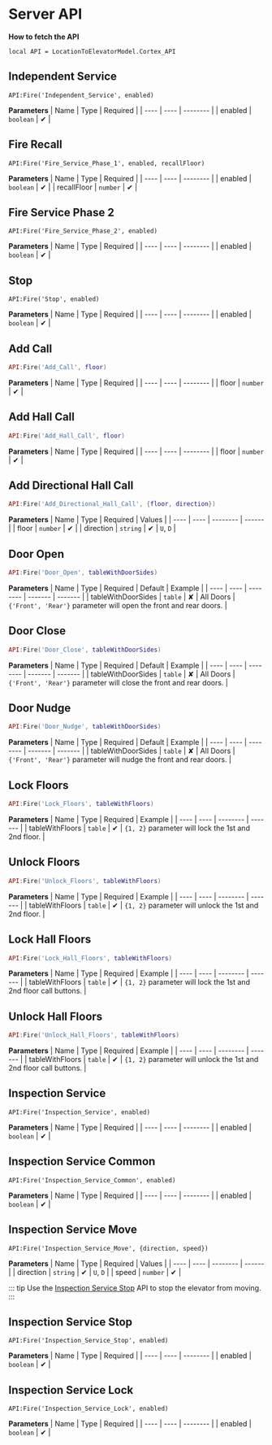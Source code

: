 # Server API

**How to fetch the API**
```lua:no-line-numbers
local API = LocationToElevatorModel.Cortex_API
```

## Independent Service
```lua:no-line-numbers
API:Fire('Independent_Service', enabled)
```

**Parameters**
| Name | Type | Required |
| ---- | ---- | -------- |
| enabled | `boolean` | ✔ |

## Fire Recall
```lua:no-line-numbers
API:Fire('Fire_Service_Phase_1', enabled, recallFloor)
```
**Parameters**
| Name | Type | Required |
| ---- | ---- | -------- |
| enabled | `boolean` | ✔ |
| recallFloor | `number` | ✔ |

## Fire Service Phase 2
```lua:no-line-numbers
API:Fire('Fire_Service_Phase_2', enabled)
```

**Parameters**
| Name | Type | Required |
| ---- | ---- | -------- |
| enabled | `boolean` | ✔ |

## Stop
```lua:no-line-numbers
API:Fire('Stop', enabled)
```

**Parameters**
| Name | Type | Required |
| ---- | ---- | -------- |
| enabled | `boolean` | ✔ |

## Add Call
```lua
API:Fire('Add_Call', floor)
```

**Parameters**
| Name | Type | Required |
| ---- | ---- | -------- |
| floor | `number` | ✔ |

## Add Hall Call
```lua
API:Fire('Add_Hall_Call', floor)
```

**Parameters**
| Name | Type | Required |
| ---- | ---- | -------- |
| floor | `number` | ✔ |

## Add Directional Hall Call
```lua
API:Fire('Add_Directional_Hall_Call', {floor, direction})
```

**Parameters**
| Name | Type | Required | Values |
| ---- | ---- | -------- | ------ |
| floor | `number` | ✔ |
| direction | `string` | ✔ | `U`, `D` |

## Door Open
```lua
API:Fire('Door_Open', tableWithDoorSides)
```

**Parameters**
| Name | Type | Required | Default | Example |
| ---- | ---- | -------- | ------- | ------- |
| tableWithDoorSides | `table` | ✘ | All Doors | `{'Front', 'Rear'}` parameter will open the front and rear doors. |

## Door Close
```lua
API:Fire('Door_Close', tableWithDoorSides)
```

**Parameters**
| Name | Type | Required | Default | Example |
| ---- | ---- | -------- | ------- | ------- |
| tableWithDoorSides | `table` | ✘ | All Doors | `{'Front', 'Rear'}` parameter will close the front and rear doors. |

## Door Nudge
```lua
API:Fire('Door_Nudge', tableWithDoorSides)
```

**Parameters**
| Name | Type | Required | Default | Example |
| ---- | ---- | -------- | ------- | ------- |
| tableWithDoorSides | `table` | ✘ | All Doors | `{'Front', 'Rear'}` parameter will nudge the front and rear doors. |

## Lock Floors
```lua
API:Fire('Lock_Floors', tableWithFloors)
```

**Parameters**
| Name | Type | Required | Example |
| ---- | ---- | -------- | ------- |
| tableWithFloors | `table` | ✔ | `{1, 2}` parameter will lock the 1st and 2nd floor. |

## Unlock Floors
```lua
API:Fire('Unlock_Floors', tableWithFloors)
```

**Parameters**
| Name | Type | Required | Example |
| ---- | ---- | -------- | ------- |
| tableWithFloors | `table` | ✔ | `{1, 2}` parameter will unlock the 1st and 2nd floor. |

## Lock Hall Floors
```lua
API:Fire('Lock_Hall_Floors', tableWithFloors)
```

**Parameters**
| Name | Type | Required | Example |
| ---- | ---- | -------- | ------- |
| tableWithFloors | `table` | ✔ | `{1, 2}` parameter will lock the 1st and 2nd floor call buttons. |

## Unlock Hall Floors
```lua
API:Fire('Unlock_Hall_Floors', tableWithFloors)
```

**Parameters**
| Name | Type | Required | Example |
| ---- | ---- | -------- | ------- |
| tableWithFloors | `table` | ✔ | `{1, 2}` parameter will unlock the 1st and 2nd floor call buttons. |

## Inspection Service
```lua:no-line-numbers
API:Fire('Inspection_Service', enabled)
```

**Parameters**
| Name | Type | Required |
| ---- | ---- | -------- |
| enabled | `boolean` | ✔ |

## Inspection Service Common
```lua:no-line-numbers
API:Fire('Inspection_Service_Common', enabled)
```

**Parameters**
| Name | Type | Required |
| ---- | ---- | -------- |
| enabled | `boolean` | ✔ |

## Inspection Service Move
```lua:no-line-numbers
API:Fire('Inspection_Service_Move', {direction, speed})
```

**Parameters**
| Name | Type | Required | Values |
| ---- | ---- | -------- | ------ |
| direction | `string` | ✔ | `U`, `D` |
| speed | `number` | ✔ |

::: tip
Use the [Inspection Service Stop](#inspection-service-stop) API to stop the elevator from moving.
:::

## Inspection Service Stop
```lua:no-line-numbers
API:Fire('Inspection_Service_Stop', enabled)
```

**Parameters**
| Name | Type | Required |
| ---- | ---- | -------- |
| enabled | `boolean` | ✔ |

## Inspection Service Lock
```lua:no-line-numbers
API:Fire('Inspection_Service_Lock', enabled)
```

**Parameters**
| Name | Type | Required |
| ---- | ---- | -------- |
| enabled | `boolean` | ✔ |